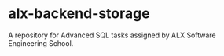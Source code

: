 # alx-backend-storage
A repository for Advanced SQL tasks assigned by ALX Software Engineering School.
